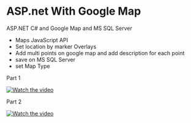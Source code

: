 # ASP.net With Google Map
ASP.NET C# and Google Map  and MS SQL Server 

* Maps JavaScript API 
* Set location by marker Overlays 
* Add multi points on google map and add description for each point 
* save on MS SQL Server  
* set Map Type

Part 1

[![Watch the video](https://img.youtube.com/vi/nSt-6bg79eM/0.jpg)](https://youtu.be/nSt-6bg79eM)


Part 2

[![Watch the video](https://img.youtube.com/vi/RQd1fFNtyLk/0.jpg)](https://youtu.be/RQd1fFNtyLk)
